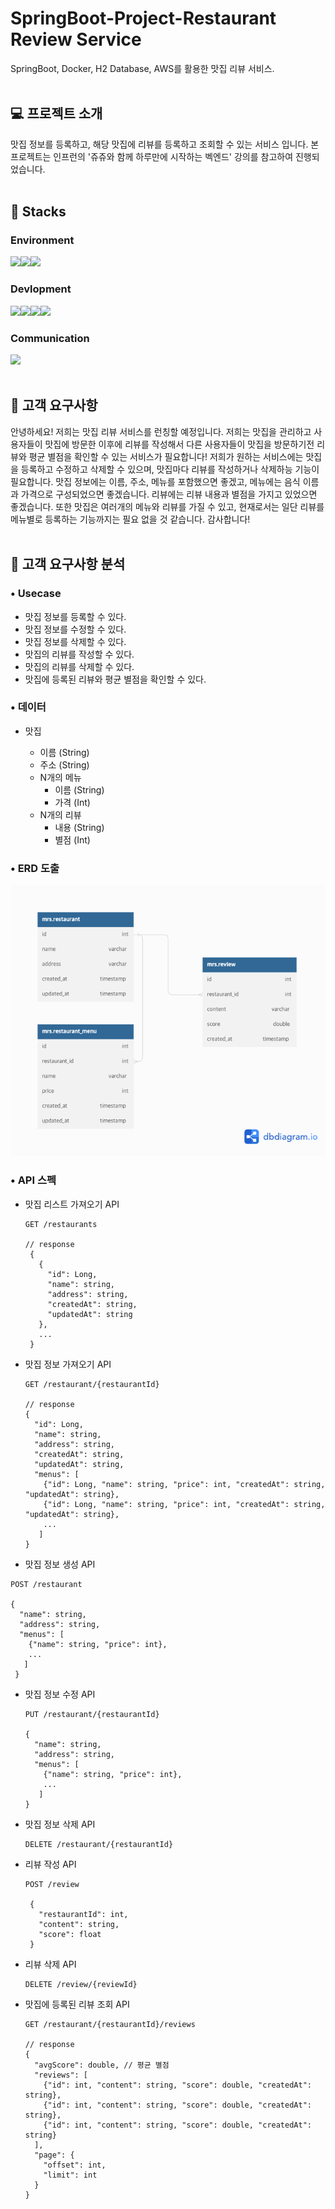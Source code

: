 # SpringBoot-Project-Restaurant Review Service
SpringBoot, Docker, H2 Database, AWS를 활용한 맛집 리뷰 서비스.
<br></br>

## 💻 프로젝트 소개
맛집 정보를 등록하고, 해당 맛집에 리뷰를 등록하고 조회할 수 있는 서비스 입니다. 본 프로젝트는 인프런의 '쥬쥬와 함께 하루만에 시작하는 벡엔드' 강의를 참고하여 진행되었습니다.
<br></br>

## 📌 Stacks


### Environment

<img src="https://img.shields.io/badge/intellijidea-0062AD?style=for-the-badge&logo=intellijidea&logoColor=white"><img src="https://img.shields.io/badge/postman-FF6C37?style=for-the-badge&logo=postman&logoColor=white"><img src="https://img.shields.io/badge/github-181717?style=for-the-badge&logo=github&logoColor=white">


### Devlopment
<img src="https://img.shields.io/badge/springboot-6DB33F?style=for-the-badge&logo=springboot&logoColor=white"><img src="https://img.shields.io/badge/docker-2496ED?style=for-the-badge&logo=docker&logoColor=white"><img src="https://img.shields.io/badge/amazonaws-232F3E?style=for-the-badge&logo=amazonaws&logoColor=white"><img src="https://img.shields.io/badge/h2 database-777BB4?style=for-the-badge&logo=h2database&logoColor=white">

### Communication
<img src="https://img.shields.io/badge/notion-44C1C5?style=for-the-badge&logo=notion&logoColor=white">
<br></br>

## 📢 고객 요구사항
안녕하세요! 저희는 맛집 리뷰 서비스를 런칭할 예정입니다. 저희는 맛집을 관리하고 사용자들이 맛집에 방문한 이후에 리뷰를 작성해서 다른 사용자들이 맛집을 방문하기전 리뷰와 평균 별점을 확인할 수 있는 서비스가 필요합니다! 저희가 원하는 서비스에는 맛집을 등록하고 수정하고 삭제할 수 있으며, 맛집마다 리뷰를 작성하거나 삭제하능 기능이 필요합니다. 
맛집 정보에는 이름, 주소, 메뉴를 포함했으면 좋겠고, 메뉴에는 음식 이름과 가격으로 구성되었으면 좋겠습니다. 리뷰에는 리뷰 내용과 별점을 가지고 있었으면 좋겠습니다. 또한 맛집은 여러개의 메뉴와 리뷰를 가질 수 있고, 현재로서는 일단 리뷰를 메뉴별로 등록하는 기능까지는 필요 없을 것 같습니다. 감사합니다!
<br></br>

## 🔎 고객 요구사항 분석

### • Usecase

- 맛집 정보를 등록할 수 있다.
- 맛집 정보를 수정할 수 있다.
- 맛집 정보를 삭제할 수 있다.
- 맛집의 리뷰를 작성할 수 있다.
- 맛집의 리뷰를 삭제할 수 있다.
- 맛집에 등록된 리뷰와 평균 별점을 확인할 수 있다.

### • 데이터

- 맛집
 
  - 이름 (String)
  - 주소 (String)
  - N개의 메뉴
    - 이름 (String)
    - 가격 (Int)
  - N개의 리뷰
    - 내용 (String)
    - 별점 (Int)

### • ERD 도출

![ERD](./images/ERD.png)

### • API 스펙

 - 맛집 리스트 가져오기 API
   ``` 
   GET /restaurants
       
   // response
    {
      {
        "id": Long,
        "name": string,
        "address": string,
        "createdAt": string,
        "updatedAt": string
      },
      ...
    } 
     ```
 - 맛집 정보 가져오기 API
   ```
   GET /restaurant/{restaurantId}

   // response
   {
     "id": Long,
     "name": string,
     "address": string,
     "createdAt": string,
     "updatedAt": string,
     "menus": [
       {"id": Long, "name": string, "price": int, "createdAt": string, "updatedAt": string},
       {"id": Long, "name": string, "price": int, "createdAt": string, "updatedAt": string},
       ...
      ]
   }
   ```
 -  맛집 정보 생성 API
   ```
   POST /restaurant

   {
     "name": string,
     "address": string,
     "menus": [
       {"name": string, "price": int},
       ...
      ]
    }
   ```
 - 맛집 정보 수정 API 
   ```
   PUT /restaurant/{restaurantId}
   
   {
     "name": string,
     "address": string,
     "menus": [
       {"name": string, "price": int},
       ...
      ]
   }
   ```
 - 맛집 정보 삭제 API  
   ```
   DELETE /restaurant/{restaurantId}
   ```
 - 리뷰 작성 API 
   ```
   POST /review
    
    {
      "restaurantId": int,
      "content": string,
      "score": float
    }
   ```
 - 리뷰 삭제 API
   ```
   DELETE /review/{reviewId}
   ```
 - 맛집에 등록된 리뷰 조회 API
   ```
   GET /restaurant/{restaurantId}/reviews

   // response
   {
     "avgScore": double, // 평균 별점
     "reviews": [
       {"id": int, "content": string, "score": double, "createdAt": string},
       {"id": int, "content": string, "score": double, "createdAt": string},
       {"id": int, "content": string, "score": double, "createdAt": string}
     ],
     "page": {
       "offset": int,
       "limit": int
     }
   }
   ```
   








 


